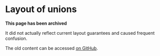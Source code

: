 # Layout of unions

**This page has been archived**

It did not actually reflect current layout guarantees and caused frequent confusion.

The old content can be accessed [on GitHub](https://github.com/rust-lang/unsafe-code-guidelines/blob/c138499c1de03b908dfe719a41193c84f8146883/reference/src/layout/unions.md).
